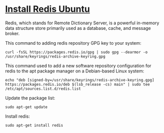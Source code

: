 # [Install Redis Ubuntu](https://redis.io/docs/latest/operate/oss_and_stack/install/install-redis/install-redis-on-linux/)

Redis, which stands for Remote Dictionary Server, is a powerful in-memory data structure store primarily used as a database, cache, and message broker.

This command to adding redis repository GPG key to your system:
```
curl -fsSL https://packages.redis.io/gpg | sudo gpg --dearmor -o /usr/share/keyrings/redis-archive-keyring.gpg
```

This command used to add a new software repository configuration for redis to the apt package manager on a Debian-based Linux system:
```
echo "deb [signed-by=/usr/share/keyrings/redis-archive-keyring.gpg] https://packages.redis.io/deb $(lsb_release -cs) main" | sudo tee /etc/apt/sources.list.d/redis.list
```

Update the package list:
```
sudo apt-get update
```

Install redis:
```
sudo apt-get install redis
```
